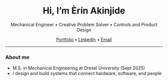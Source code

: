 <h1 align="center">Hi, I’m Èrín Akinjide</h1>
<p align="center">
  Mechanical Engineer • Creative Problem Solver • Controls and Product Design
</p>

<p align="center">
  <a href="https://erinakinjide.com" target="_blank">Portfolio</a> •
  <a href="https://www.linkedin.com/in/erin-akinjide" target="_blank">LinkedIn</a> •
  <a href="mailto:erinakinjide16@gmail.com">Email</a>
</p>

---

### About me
- M.S. in Mechanical Engineering at Drexel University (Sept 2025)  
- I design and build systems that connect hardware, software, and people  
  
